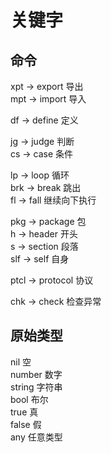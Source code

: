 # 关键字
## 命令
xpt -> export 导出  
mpt -> import 导入  

df -> define 定义  

jg -> judge 判断  
cs -> case 条件  

lp -> loop 循环  
brk -> break 跳出  
fl -> fall 继续向下执行  

pkg -> package 包  
h -> header 开头  
s -> section 段落  
slf -> self 自身  

ptcl -> protocol 协议  

chk -> check 检查异常  

## 原始类型
nil 空  
number 数字  
string 字符串  
bool 布尔  
true 真  
false 假  
any 任意类型